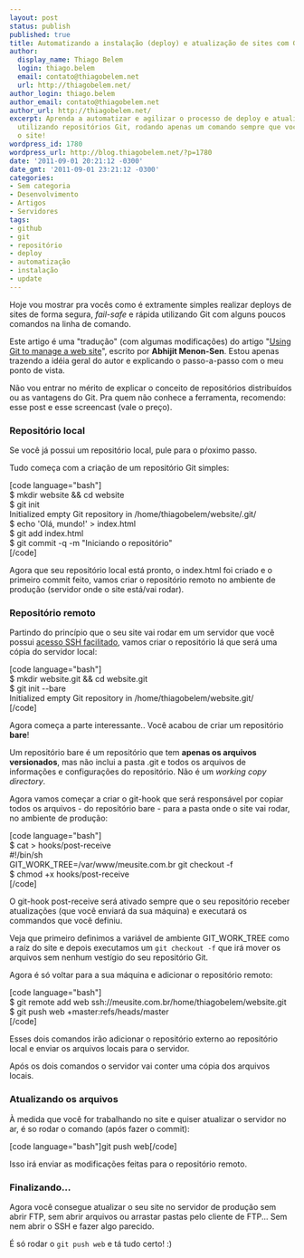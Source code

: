 ```yaml
---
layout: post
status: publish
published: true
title: Automatizando a instalação (deploy) e atualização de sites com Git
author:
  display_name: Thiago Belem
  login: thiago.belem
  email: contato@thiagobelem.net
  url: http://thiagobelem.net/
author_login: thiago.belem
author_email: contato@thiagobelem.net
author_url: http://thiagobelem.net/
excerpt: Aprenda a automatizar e agilizar o processo de deploy e atualização de sites
  utilizando repositórios Git, rodando apenas um comando sempre que você quiser atualizar
  o site!
wordpress_id: 1780
wordpress_url: http://blog.thiagobelem.net/?p=1780
date: '2011-09-01 20:21:12 -0300'
date_gmt: '2011-09-01 23:21:12 -0300'
categories:
- Sem categoria
- Desenvolvimento
- Artigos
- Servidores
tags:
- github
- git
- repositório
- deploy
- automatização
- instalação
- update
---
```

<p>Hoje vou mostrar pra vocês como é extramente simples realizar deploys de sites de forma segura, <em>fail-safe</em> e rápida utilizando Git com alguns poucos comandos na linha de comando.</p>
<p>Este artigo é uma "tradução" (com algumas modificações) do artigo "<a href="http://toroid.org/ams/git-website-howto" target="_blank">Using Git to manage a web site</a>", escrito por <strong>Abhijit Menon-Sen</strong>. Estou apenas trazendo a idéia geral do autor e explicando o passo-a-passo com o meu ponto de vista.</p>
<p>Não vou entrar no mérito de explicar o conceito de repositórios distribuídos ou as vantagens do Git. Pra quem não conhece a ferramenta, recomendo: <span class="removed_link" title="http://akitaonrails.com/2008/04/02/micro-tutorial-de-git">esse post</span> e <span class="removed_link" title="http://akitaonrails.com/2010/08/17/screencast-comecando-com-git">esse screencast</span> (vale o preço).</p>
<h3>Repositório local</h3>
<p>Se você já possui um repositório local, pule para o pŕoximo passo.</p>
<p>Tudo começa com a criação de um repositório Git simples:</p>
<p>[code language="bash"]<br />
$ mkdir website &amp;&amp; cd website<br />
$ git init<br />
Initialized empty Git repository in /home/thiagobelem/website/.git/<br />
$ echo 'Olá, mundo!' &gt; index.html<br />
$ git add index.html<br />
$ git commit -q -m &quot;Iniciando o repositório&quot;<br />
[/code]</p>
<p>Agora que seu repositório local está pronto, o index.html foi criado e o primeiro commit feito, vamos criar o repositório remoto no ambiente de produção (servidor onde o site está/vai rodar).</p>
<h3>Repositório remoto</h3>
<p>Partindo do princípio que o seu site vai rodar em um servidor que você possui <a href="http://blog.thiagobelem.net/login-automatico-no-ssh-no-linux/" target="_blank">acesso SSH facilitado</a>, vamos criar o repositório lá que será uma cópia do servidor local:</p>
<p>[code language="bash"]<br />
$ mkdir website.git &amp;&amp; cd website.git<br />
$ git init --bare<br />
Initialized empty Git repository in /home/thiagobelem/website.git/<br />
[/code]</p>
<p>Agora começa a parte interessante.. Você acabou de criar um repositório <strong>bare</strong>!</p>
<p>Um repositório bare é um repositório que tem <strong>apenas os arquivos versionados</strong>, mas não inclui a pasta .git e todos os arquivos de informações e configurações do repositório. Não é um <em>working copy directory</em>.</p>
<p>Agora vamos começar a criar o git-hook que será responsável por copiar todos os arquivos - do repositório bare - para a pasta onde o site vai rodar, no ambiente de produção:</p>
<p>[code language="bash"]<br />
$ cat &gt; hooks/post-receive<br />
#!/bin/sh<br />
GIT_WORK_TREE=/var/www/meusite.com.br git checkout -f<br />
$ chmod +x hooks/post-receive<br />
[/code]</p>
<p>O git-hook post-receive será ativado sempre que o seu repositório receber atualizações (que você enviará da sua máquina) e executará os commandos que você definiu.</p>
<p>Veja que primeiro definimos a variável de ambiente GIT_WORK_TREE como a raíz do site e depois executamos um <code>git checkout -f</code> que irá mover os arquivos sem nenhum vestígio do seu repositório Git.</p>
<p>Agora é só voltar para a sua máquina e adicionar o repositório remoto:</p>
<p>[code language="bash"]<br />
$ git remote add web ssh://meusite.com.br/home/thiagobelem/website.git<br />
$ git push web +master:refs/heads/master<br />
[/code]</p>
<p>Esses dois comandos irão adicionar o repositório externo ao repositório local e enviar os arquivos locais para o servidor.</p>
<p>Após os dois comandos o servidor vai conter uma cópia dos arquivos locais.</p>
<h3>Atualizando os arquivos</h3>
<p>À medida que você for trabalhando no site e quiser atualizar o servidor no ar, é so rodar o comando (após fazer o commit):</p>
<p>[code language="bash"]git push web[/code]</p>
<p>Isso irá enviar as modificações feitas para o repositório remoto.</p>
<h3>Finalizando...</h3>
<p>Agora você consegue atualizar o seu site no servidor de produção sem abrir FTP, sem abrir arquivos ou arrastar pastas pelo cliente de FTP... Sem nem abrir o SSH e fazer algo parecido.</p>
<p>É só rodar o <code>git push web</code> e tá tudo certo! :)</p>
